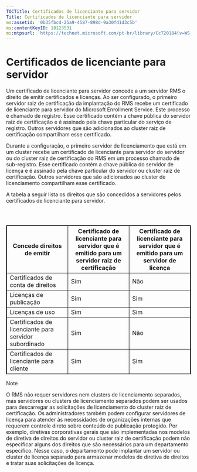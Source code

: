 ```yaml
---
TOCTitle: Certificados de licenciante para servidor
Title: Certificados de licenciante para servidor
ms:assetid: '0b35fbcd-25a9-4587-898d-9a30fd1d3c5b'
ms:contentKeyID: 18123531
ms:mtpsurl: 'https://technet.microsoft.com/pt-br/library/Cc720184(v=WS.10)'
---
```


Certificados de licenciante para servidor
=========================================

Um certificado de licenciante para servidor concede a um servidor RMS o direito de emitir certificados e licenças. Ao ser configurado, o primeiro servidor raiz de certificação da implantação do RMS recebe um certificado de licenciante para servidor do Microsoft Enrollment Service. Este processo é chamado de registro. Esse certificado contém a chave pública do servidor raiz de certificação e é assinado pela chave particular do serviço de registro. Outros servidores que são adicionados ao cluster raiz de certificação compartilham esse certificado.

Durante a configuração, o primeiro servidor de licenciamento que está em um cluster recebe um certificado de licenciante para servidor do servidor ou do cluster raiz de certificação do RMS em um processo chamado de sub-registro. Esse certificado contém a chave pública do servidor de licença e é assinado pela chave particular do servidor ou cluster raiz de certificação. Outros servidores que são adicionados ao cluster de licenciamento compartilham esse certificado.

A tabela a seguir lista os direitos que são concedidos a servidores pelos certificados de licenciante para servidor.

###  

 
<table style="border:1px solid black;">
<colgroup>
<col width="33%" />
<col width="33%" />
<col width="33%" />
</colgroup>
<thead>
<tr class="header">
<th style="border:1px solid black;" >Concede direitos de emitir</th>
<th style="border:1px solid black;" >Certificado de licenciante para servidor que é emitido para um servidor raiz de certificação</th>
<th style="border:1px solid black;" >Certificado de licenciante para servidor que é emitido para um servidor de licença</th>
</tr>
</thead>
<tbody>
<tr class="odd">
<td style="border:1px solid black;">Certificados de conta de direitos</td>
<td style="border:1px solid black;">Sim</td>
<td style="border:1px solid black;">Não</td>
</tr>
<tr class="even">
<td style="border:1px solid black;">Licenças de publicação</td>
<td style="border:1px solid black;">Sim</td>
<td style="border:1px solid black;">Sim</td>
</tr>
<tr class="odd">
<td style="border:1px solid black;">Licenças de uso</td>
<td style="border:1px solid black;">Sim</td>
<td style="border:1px solid black;">Sim</td>
</tr>
<tr class="even">
<td style="border:1px solid black;">Certificados de licenciante para servidor subordinado</td>
<td style="border:1px solid black;">Sim</td>
<td style="border:1px solid black;">Não</td>
</tr>
<tr class="odd">
<td style="border:1px solid black;">Certificados de licenciante para cliente</td>
<td style="border:1px solid black;">Sim</td>
<td style="border:1px solid black;">Sim</td>
</tr>
</tbody>
</table>
  
> [!Note]  
> O RMS não requer servidores nem clusters de licenciamento separados, mas servidores ou clusters de licenciamento separados podem ser usados para descarregar as solicitações de licenciamento do cluster raiz de certificação. Os administradores também podem configurar servidores de licença para atender às necessidades de organizações internas que requerem controle direto sobre conteúdo de publicação protegido. Por exemplo, diretivas corporativas gerais que são implementadas nos modelos de diretiva de direitos do servidor ou cluster raiz de certificação podem não especificar alguns dos direitos que são necessários para um departamento específico. Nesse caso, o departamento pode implantar um servidor ou cluster de licença separado para armazenar modelos de diretiva de direitos e tratar suas solicitações de licença. 

